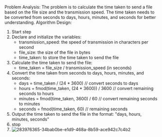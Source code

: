Problem Analysis:
The problem is to calculate the time taken to send a file based on the file size and the transmission speed.
The time taken needs to be converted from seconds to days, hours, minutes, and seconds for better understanding.
Algorithm Design:
1. Start step
2. Declare and initialize the variables:
   - transmission_speed: the speed of transmission in characters per second
   - file_size: the size of the file in bytes
   - time_taken: to store the time taken to send the file
3. Calculate the time taken to send the file:
   - time_taken = file_size / transmission_speed (in seconds)
4. Convert the time taken from seconds to days, hours, minutes, and seconds:
   - days = time_taken / (24 * 3600) // convert seconds to days
   - hours = fmod(time_taken, (24 * 3600)) / 3600 // convert remaining seconds to hours
   - minutes = fmod(time_taken, 3600) / 60 // convert remaining seconds to minutes
   - seconds = fmod(time_taken, 60) // remaining seconds
5. Output the time taken to send the file in the format: "days, hours, minutes, seconds"
6. stop
7. ![283976365-34bab0be-e1d9-468a-8b59-ace942c7c4b2](https://github.com/SWEG-2015EC-Batch/Code-Warrior/assets/149199747/0ac20dc7-3a62-4b08-93dc-bda9905d05ac)

